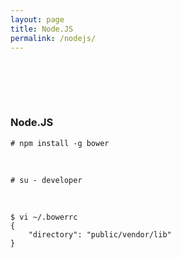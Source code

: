```yaml
---
layout: page
title: Node.JS
permalink: /nodejs/
---
```


<br/><br/>



<br/>

### Node.JS


    # npm install -g bower

<br/>

    # su - developer

<br/>

    $ vi ~/.bowerrc
    {
    	"directory": "public/vendor/lib"
    }
